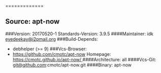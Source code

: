  
============= 

Source: apt-now 
------------- 

###Version: 20170520-1
Standards-Version: 3.9.5
####Maintainer: idk <eyedeekay@i2pmail.org>
###Build-Depends:
  * debhelper (>= 9)
###Vcs-Browser:
  * https://github.com/cmotc/apt-now
Homepage:[ https://cmotc.github.io/apt-now/ ](https://cmotc.github.io/apt-now/)
####Architecture: all
####Vcs-Git: git@github.com:cmotc/apt-now.git
####Binary: apt-now
